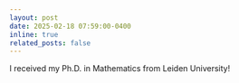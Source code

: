 ```yaml
---
layout: post
date: 2025-02-18 07:59:00-0400
inline: true
related_posts: false
---
```


I received my Ph.D. in Mathematics from Leiden University!
